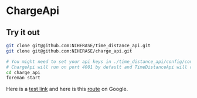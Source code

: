 # ChargeApi

## Try it out

```bash
git clone git@github.com:NIHERASE/time_distance_api.git
git clone git@github.com:NIHERASE/charge_api.git

# You might need to set your api keys in ./time_distance_api/config/config.exs
# ChargeApi will run on port 4001 by default and TimeDistanceApi will run on 4000
cd charge_api
foreman start
```

Here is a [test link](http://localhost:4001/api/v1/get_charge?origin_lat=55.776451&origin_lon=37.655212&dest_lat=55.757399&dest_lon=37.660853)
and here is this [route](https://www.google.ru/maps/dir/'55.776451,37.655212'/'55.757399,37.660853'/@55.7619876,37.6429937,14z/data=!3m1!4b1!4m9!4m8!1m3!2m2!1d37.655212!2d55.776451!1m3!2m2!1d37.660853!2d55.757399?hl=en) on Google.

